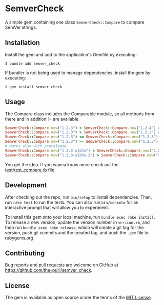 # SemverCheck

A simple gem containing one class `SemverCheck::Compare` to compare SemVer strings.

## Installation

Install the gem and add to the application's Gemfile by executing:

    $ bundle add semver_check

If bundler is not being used to manage dependencies, install the gem by executing:

    $ gem install semver_check

## Usage

The Compare class includes the Comparable module, so all methods from there and in addition != are available.

```ruby
SemverCheck::Compare.new("1.2.3") < SemverCheck::Compare.new("1.2.4") # true
SemverCheck::Compare.new("1.2.3") > SemverCheck::Compare.new("1.2.2") # true
SemverCheck::Compare.new("1.2.3") <= SemverCheck::Compare.new("1.2.3") # true
SemverCheck::Compare.new("1.2.3") >= SemverCheck::Compare.new("1.2.3") # true
# works also with prerelease
SemverCheck::Compare.new("1.2.3-alpha") < SemverCheck::Compare.new("1.2.3-beta") # true
SemverCheck::Compare.new("1.2.3-alpha.2") > SemverCheck::Compare.new("1.2.3-alpha.1") # true
```

You get the idea. If you wanna know more check out the [test/test_compare.rb](https://github.com/the-pulli/semver_check/blob/main/test/test_compare.rb) file.

## Development

After checking out the repo, run `bin/setup` to install dependencies. Then, run `rake test` to run the tests. You can also run `bin/console` for an interactive prompt that will allow you to experiment.

To install this gem onto your local machine, run `bundle exec rake install`. To release a new version, update the version number in `version.rb`, and then run `bundle exec rake release`, which will create a git tag for the version, push git commits and the created tag, and push the `.gem` file to [rubygems.org](https://rubygems.org).

## Contributing

Bug reports and pull requests are welcome on GitHub at https://github.com/the-pulli/semver_check.

## License

The gem is available as open source under the terms of the [MIT License](https://opensource.org/licenses/MIT).
